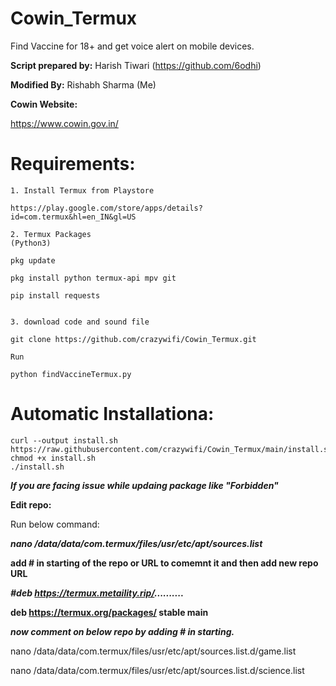 # Cowin_Termux
Find Vaccine for 18+ and get voice alert on mobile devices.

**Script prepared by:** Harish Tiwari (https://github.com/6odhi)

**Modified By:** Rishabh Sharma (Me)

**Cowin Website:**

https://www.cowin.gov.in/

# Requirements:
```
1. Install Termux from Playstore

https://play.google.com/store/apps/details?id=com.termux&hl=en_IN&gl=US

2. Termux Packages
(Python3)

pkg update

pkg install python termux-api mpv git

pip install requests


3. download code and sound file

git clone https://github.com/crazywifi/Cowin_Termux.git

Run

python findVaccineTermux.py
```

# Automatic Installationa:
```
curl --output install.sh https://raw.githubusercontent.com/crazywifi/Cowin_Termux/main/install.sh
chmod +x install.sh
./install.sh
```




***If you are facing issue while updaing package like "Forbidden"***

**Edit repo:**

Run below command:

***nano /data/data/com.termux/files/usr/etc/apt/sources.list***

**add # in starting of the repo or URL to comemnt it and then add new repo URL**

***#deb https://termux.metaility.rip/..........***

**deb https://termux.org/packages/ stable main**

***now comment on below repo by adding # in starting.***

nano /data/data/com.termux/files/usr/etc/apt/sources.list.d/game.list

nano /data/data/com.termux/files/usr/etc/apt/sources.list.d/science.list






